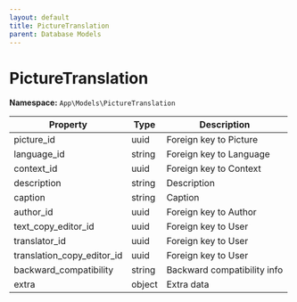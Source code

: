 ```yaml
---
layout: default
title: PictureTranslation
parent: Database Models
---
```


# PictureTranslation

**Namespace:** `App\Models\PictureTranslation`

| Property                   | Type   | Description                 |
| -------------------------- | ------ | --------------------------- |
| picture_id                 | uuid   | Foreign key to Picture      |
| language_id                | string | Foreign key to Language     |
| context_id                 | uuid   | Foreign key to Context      |
| description                | string | Description                 |
| caption                    | string | Caption                     |
| author_id                  | uuid   | Foreign key to Author       |
| text_copy_editor_id        | uuid   | Foreign key to User         |
| translator_id              | uuid   | Foreign key to User         |
| translation_copy_editor_id | uuid   | Foreign key to User         |
| backward_compatibility     | string | Backward compatibility info |
| extra                      | object | Extra data                  |
